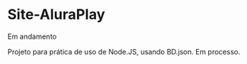 # Site-AluraPlay
Em andamento

Projeto para prática de uso de Node.JS, usando BD.json. Em processo. 

